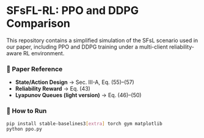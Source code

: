 # SFsFL-RL: PPO and DDPG Comparison

This repository contains a simplified simulation of the SFsL scenario used in our paper, including PPO and DDPG training under a multi-client reliability-aware RL environment.

### 📄 Paper Reference

- **State/Action Design** → Sec. III-A, Eq. (55)–(57)  
- **Reliability Reward** → Eq. (43)  
- **Lyapunov Queues (light version)** → Eq. (46)–(50)

### 🔧 How to Run

```bash
pip install stable-baselines3[extra] torch gym matplotlib
python ppo.py

